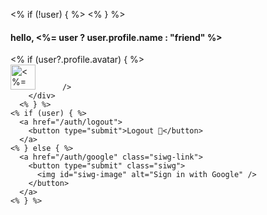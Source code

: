   <% if (!user) { %>
    <link rel="stylesheet" href="/stylesheets/siwg.css">
  <% } %>
</head>
<body>
  <nav>
    <a href="/foodies"></a>
    <a href="/profiles"></a>
      <h4>hello, <%= user ? user.profile.name : "friend" %></h4>
      <% if (user?.profile.avatar) { %>
        <div>
          <img
            src="<%= user.profile.avatar %>"
            alt="<%= user.profile.name %> avatar"
            width="40" height="40"
            
          />
        </div>
      <% } %>
    <% if (user) { %>
      <a href="/auth/logout">
        <button type="submit">Logout 👋</button>
      </a>
    <% } else { %>
      <a href="/auth/google" class="siwg-link">
        <button type="submit" class="siwg">
          <img id="siwg-image" alt="Sign in with Google" />
        </button>
      </a>
    <% } %>
  </nav>
